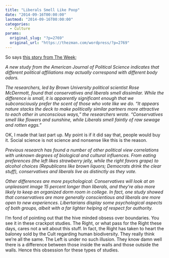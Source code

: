 ```yaml
---
title: "Liberals Smell Like Poop"
date: "2014-09-16T00:00:00"
lastmod: "2014-09-16T00:00:00"
categories:
  - Culture
params:
  original_slug: "?p=2769"
  original_url: "https://thezman.com/wordpress/?p=2769"
---
```


So says <a
href="http://theweek.com/speedreads/index/268219/speedreads-study-conservatives-and-liberals-smell-different"
rel="noopener noreferrer" target="_blank">this story from The Week</a>;

*A new study from the American Journal of Political Science indicates
that different political affiliations may actually correspond with
different body odors.*

*The researchers, led by Brown University political scientist Rose
McDermott, found that conservatives and liberals smell dissimilar. While
the difference is small, it is apparently significant enough that we
subconsciously prefer the scent of those who vote like we do. “It
appears nature stacks the deck to make politically similar partners more
attractive to each other in unconscious ways,” the researchers wrote.
“Conservatives smell like flowers and sunshine, while Liberals smell
faintly of raw sewage and rotten eggs.”*

OK, I made that last part up. My point is if it did say that, people
would buy it. Social science is not science and nonsense like this is
the reason.

*Previous research has found a number of other political view
correlations with unknown degrees of biological and cultural influences.
From eating preferences (the left likes strawberry jelly, while the
right favors grape) to alcohol choices (Republicans like brown liquors;
Democrats drink the clear stuff), conservatives and liberals live as
distinctly as they vote.*

*Other differences are more psychological: Conservatives will look at an
unpleasant image 15 percent longer than liberals, and they’re also more
likely to keep an organized dorm room in college. In fact, one study
showed that conservatives are more generally conscientious and liberals
are more open to new experiences. Libertarians display some
psychological aspects of both groups, albeit with a far lighter helping
of respect for authority.*

I’m fond of pointing out that the hive minded obsess over boundaries.
You see it in these crackpot studies. The Right, or what pass for the
Right these days, cares not a wit about this stuff. In fact, the Right
has taken to heart the baloney sold by the Cult regarding human
biodiversity. They really think we’re all the same. The Left is under no
such illusion. They know damn well there is a difference between those
inside the walls and those outside the walls. Hence this obsession for
these types of studies.
